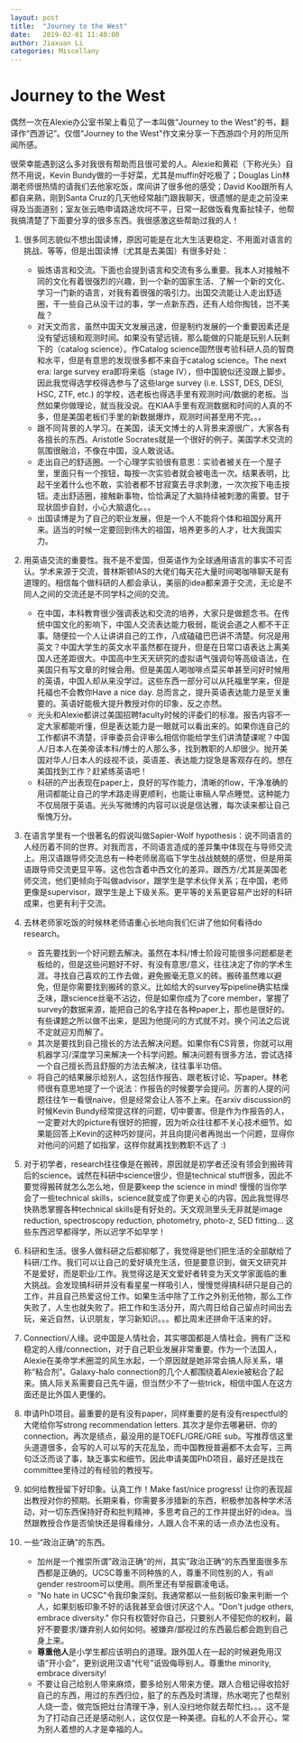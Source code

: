 ```yaml
---
layout: post
title:  "Journey to the West"
date:   2019-02-01 11:40:00
author: Jiaxuan Li
categories: Miscellany
---
```


# Journey to the West

偶然一次在Alexie办公室书架上看见了一本叫做“Journey to the West"的书，翻译作“西游记”。仅借“Journey to the West"作文来分享一下西游四个月的所见所闻所感。

很荣幸能遇到这么多对我很有帮助而且很可爱的人。Alexie和黄崧（下称光头）自然不用说，Kevin Bundy做的一手好菜，尤其是muffin好吃极了；Douglas Lin林潮老师很热情的请我们去他家吃饭，席间讲了很多他的感受；David Koo跟所有人都自来熟，刚到Santa Cruz的几天他经常敲门跟我聊天，很遗憾的是走之前没来得及当面道别；室友张云皓申请路途坎坷不平，日常一起做饭看鬼畜扯犊子，他帮我搞清楚了下面要分享的很多东西。我很感激这些帮助过我的人！

1. 很多同志貌似不想出国读博，原因可能是在北大生活更稳定、不用面对语言的挑战、等等，但是出国读博（尤其是去美国）有很多好处：
   - 锻炼语言和交流。下面也会提到语言和交流有多么重要。我本人对接触不同的文化有着很强烈的兴趣，到一个新的国家生活、了解一个新的文化、学习一门新的语言，对我有着很强的吸引力。出国交流能让人走出舒适圈，干一些自己从没干过的事，学一点新东西，还有人给你掏钱，岂不美哉？
   - 对天文而言，虽然中国天文发展迅速，但是制约发展的一个重要因素还是没有望远镜和观测时间。如果没有望远镜，那么能做的只能是玩别人玩剩下的（catalog science）。作Catalog science固然很考验科研人员的智商和水平，但是有意思的发现很多都不来自于catalog science。The next era: large survey era即将来临（stage IV），但中国貌似还没跟上脚步。因此我觉得选学校得选参与了这些large survey (i.e. LSST, DES, DESI, HSC, ZTF, etc.) 的学校，选老板也得选手里有观测时间/数据的老板。当然如果你做理论，就当我没说。在KIAA手里有观测数据和时间的人真的不多，但是美国老板们手里的新数据爆炸，观测时间甚至用不完。。。
   - 跟不同背景的人学习。在美国，读天文博士的人背景来源很广，大家各有各擅长的东西。Aristotle Socrates就是一个很好的例子。美国学术交流的氛围很融洽，不像在中国，没人敢说话。
   - 走出自己的舒适圈。一个心理学实验很有意思：实验者被关在一个屋子里，里面只有一个按钮，每按一次实验者就会被电击一次。结果表明，比起干坐着什么也不敢，实验者都不甘寂寞去寻求刺激，一次次按下电击按钮。走出舒适圈，接触新事物，恰恰满足了大脑持续被刺激的需要。甘于现状固步自封，小心大脑退化。。。
   - 出国读博是为了自己的职业发展，但是一个人不能将个体和祖国分离开来。适当的时候一定要回到伟大的祖国，培养更多的人才，壮大我国实力。
2. 用英语交流的重要性。我不是不爱国，但英语作为全球通用语言的事实不可否认。学术来源于交流，普林斯顿IAS的大佬们每天花大量时间喝咖啡聊天是有道理的。相信每个做科研的人都会承认，美丽的idea都来源于交流，无论是不同人之间的交流还是不同学科之间的交流。
   - 在中国，本科教育很少强调表达和交流的培养，大家只是做题念书。在传统中国文化的影响下，中国人交流表达能力极弱，能说会道之人都不干正事。随便拉一个人让讲讲自己的工作，八成磕磕巴巴讲不清楚。何况是用英文？中国大学生的英文水平虽然都在提升，但是在日常口语表达上离美国人还差距很大。中国高中生天天研究的虚拟语气强调句等高级语法，在美国只有写文章的时候会用。但是美国人喝咖啡点菜买单甚至问好时候用的英语，中国人却从来没学过。这些东西一部分可以从托福里学来，但是托福也不会教你Have a nice day. 总而言之，提升英语表达能力是至关重要的。英语好能极大提升教授对你的印象，反之亦然。
   - 光头和Alexie都讲过美国招聘faculty时候的评委们的标准。报告内容不一定大家都能听懂，但是表达能力是一眼就可以看出来的。如果你连自己的工作都讲不清楚，评审委员会评审么相信你能给学生们讲清楚课呢？中国人/日本人在美帝读本科/博士的人那么多，找到教职的人却很少。抛开美国对华人/日本人的歧视不谈，英语差、表达能力捉急是客观存在的。想在美国找到工作？赶紧练英语吧！
   - 科研的产出表现在paper上，良好的写作能力，清晰的flow，干净准确的用词都能让自己的学术路走得更顺利，也能让审稿人早点睡觉。这种能力不仅局限于英语。光头写微博的内容可以说是信达雅，每次读来都让自己惭愧万分。
3. 在语言学里有一个很著名的假说叫做Sapier-Wolf hypothesis：说不同语言的人经历着不同的世界。对我而言，不同语言造成的差异集中体现在与导师交流上。用汉语跟导师交流总有一种老师居高临下学生战战兢兢的感觉，但是用英语跟导师交流更显平等。这也包含着中西文化的差异。跟西方/尤其是美国老师交流，他们更倾向于叫做advisor，跟学生是学术伙伴关系；在中国，老师更像是supervisor，跟学生是上下级关系。更平等的关系更容易产出好的科研成果，也更有利于交流。

4. 去林老师家吃饭的时候林老师语重心长地向我们仨讲了他如何看待do research。
   - 首先要找到一个好问题去解决。虽然在本科/博士阶段可能很多问题都是老板给的，但是这些问题好不好、有没有意思/意义，往往决定了你的学术生涯。寻找自己喜欢的工作去做，避免搬毫无意义的砖。搬砖虽然难以避免，但是你需要找到搬砖的意义。比如给大的survey写pipeline确实枯燥乏味，跟science丝毫不沾边，但是如果你成为了core member，掌握了survey的数据来源，能把自己的名字挂在各种paper上，那也是很好的。有些课题之所以做不出来，是因为他提问的方式就不对。换个问法之后说不定就迎刃而解了。
   - 其次是要找到自己擅长的方法去解决问题。如果你有CS背景，你就可以用机器学习/深度学习来解决一个科学问题。解决问题有很多方法，尝试选择一个自己擅长而且舒服的方法去解决，往往事半功倍。
   - 将自己的结果展示给别人，这包括作报告、跟老板讨论、写paper。林老师很有意思地提了一个说法：作报告的时候要学会提问。厉害的人提的问题往往乍一看很naive，但是经常会让人答不上来。在arxiv discussion的时候Kevin Bundy经常提这样的问题，切中要害。但是作为作报告的人，一定要对大的picture有很好的把握，因为听众往往都不关心技术细节。如果能回答上Kevin的这种巧妙提问，并且向提问者再抛出一个问题，显得你对他问的问题了如指掌，这样你就离找到教职不远了 :)

5. 对于初学者，research往往像是在搬砖，原因就是初学者还没有领会到搬砖背后的science。诚然在科研中science很少，但是technical stuff很多，因此不要觉得搬砖就怎么怎么地，但是要keep the science in mind! 慢慢的当你学会了一些technical skills，science就变成了你更关心的内容。因此我觉得尽快熟悉掌握各种technical skills是有好处的。天文观测里头无非就是image reduction, spectroscopy reduction, photometry, photo-z, SED fitting... 这些东西迟早都得学，所以迟学不如早学！
6. 科研和生活。很多人做科研之后都抑郁了，我觉得是他们把生活的全部献给了科研/工作。我们可以让自己的爱好填充生活，但是要意识到，做天文研究并不是爱好，而是职业/工作。我觉得这是天文爱好者转变为天文学家面临的重大挑战。会发现搞科研并没有看星星一样吸引人，慢慢觉得搞科研只是自己的工作，并且自己热爱这份工作。如果生活中除了工作之外别无他物，那么工作失败了，人生也就失败了。把工作和生活分开，周六周日给自己留点时间出去玩，亲近自然，认识朋友，学习新知识。。。都比周末还拼命干活来的好。
7. Connection/人缘。说中国是人情社会，其实哪国都是人情社会。拥有广泛和稳定的人缘/connection，对于自己职业发展非常重要。作为一个法国人，Alexie在美帝学术圈混的风生水起，一个原因就是她非常会搞人际关系，堪称“粘合剂”。Galaxy-halo connection的几个人都围绕着Alexie被粘合了起来。搞人际关系需要自己先牛逼，但当然少不了一些trick，相信中国人在这方面还是比外国人更懂的。
8. 申请PhD项目。最重要的是有没有paper，同样重要的是有没有respectful的大佬给你写strong recommendation letters. 其次才是你去哪暑研、你的connection。再次是绩点，最没用的是TOEFL/GRE/GRE sub。写推荐信这里头道道很多，会写的人可以写的天花乱坠，而中国教授普遍都不太会写，三两句泛泛而谈了事，缺乏事实和细节。因此申请美国PhD项目，最好还是找在committee里待过的有经验的教授写。
9. 如何给教授留下好印象。认真工作！Make fast/nice progress! 让你的表现超出教授对你的预期。长期来看，你需要多涉猎新的东西，积极参加各种学术活动，对一切东西保持好奇和批判精神，多思考自己的工作并提出好的idea。当然跟教授合作是否愉快还是得看缘分，人跟人合不来的话一点办法也没有。
10. 一些“政治正确”的东西。
    - 加州是一个推崇所谓”政治正确“的州，其实”政治正确“的东西里面很多东西都是正确的。UCSC尊重不同种族的人，尊重不同性别的人，有all gender restroom可以使用。厕所里还有举报霸凌电话。
    - “No hate in UCSC"令我印象深刻。我通常都以一些刻板印象来判断一个人，如果刻板印象不好的话我甚至会很讨厌这个人。"Don't judge others, embrace diversity." 你只有权管好你自己，只要别人不侵犯你的权利，最好不要要求/嫌弃别人如何如何。被嫌弃/鄙视过的东西最后都会跑到自己身上来。
    - **尊重他人**是小学生都应该明白的道理。跟外国人在一起的时候避免用汉语“开小会”，更别说用汉语“代号”诋毁侮辱别人。尊重the minority, embrace diversity!
    - 不要让自己给别人带来麻烦，要多给别人带来方便。跟人合租记得收拾好自己的东西，用过的东西归位，脏了的东西及时清理，热水喝完了也帮别人烧一壶，做完饭把灶台清理干净，别人没扫地你就去帮忙扫。。。这不是为了打动自己还是感动别人，这仅仅是一种美德。自私的人不会开心，常为别人着想的人才是幸福的人。